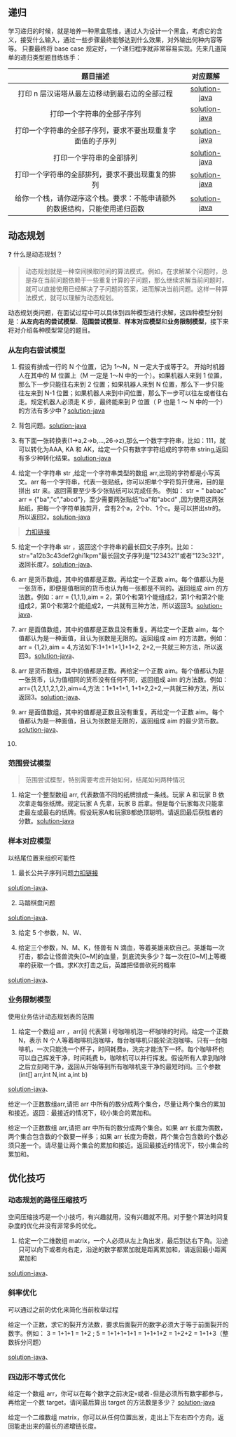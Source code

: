 ## 递归

学习递归的时候，就是培养一种黑盒思维，通过人为设计一个黑盒，考虑它的含义，接受什么输入，通过一些步骤最终能够达到什么效果，对外输出何种内容等等。 只要最终将 base case
规定好，一个递归程序就非常容易实现。先来几道简单的递归类型题目练练手：

|                  题目描述                   |                                            对应题解                                             |
|:---------------------------------------:|:-------------------------------------------------------------------------------------------:|
|        打印 n 层汉诺塔从最左边移动到最右边的全部过程         |          [solution-java](attempt-model/src/test/java/com/pineapple/HanoiTest.java)          |
|              打印一个字符串的全部子序列              |  [solution-java](attempt-model/src/test/java/com/pineapple/SubsequencesSolutionTest.java)   |
|      打印一个字符串的全部子序列，要求不要出现重复字面值的子序列      |  [solution-java](attempt-model/src/test/java/com/pineapple/SubsequencesSolutionTest.java)   |
|              打印一个字符串的全部排列               |  [solution-java](attempt-model/src/test/java/com/pineapple/PermutationsSolutionsTest.java)  |
|        打印一个字符串的全部排列，要求不要出现重复的排列         |  [solution-java](attempt-model/src/test/java/com/pineapple/PermutationsSolutionsTest.java)  |
|  给你一个栈，请你逆序这个栈。要求：不能申请额外的数据结构，只能使用递归函数  |  [solution-java](attempt-model/src/test/java/com/pineapple/ReverseStackSolutionTest.java)   |

## 动态规划

:question: 什么是动态规划？
> 动态规划就是一种空间换取时间的算法模式。例如，在求解某个问题时，总是存在当前问题依赖于一些重复计算的子问题，那么继续求解当前问题时，就可以直接使用已经解决了子问题的答案，进而解决当前问题。这样一种算法模式，就可以理解为动态规划。

动态规划类问题，在面试过程中可以具体到四种模型进行求解，这四种模型分别是：**从左向右的尝试模型**、**范围尝试模型**、**样本对应模型**和**业务限制模型**，接下来将对介绍各种模型常见的题目。

### 从左向右尝试模型

1. 假设有排成一行的 N 个位置，记为 1～N，N 一定大于或等于2。 开始时机器人在其中的 M 位置上（M 一定是 1～N 中的一个）。如果机器人来到 1 位置，那么下一步只能往右来到 2 位置；如果机器人来到 N
   位置，那么下一步只能往左来到 N-1 位置；如果机器人来到中间位置，那么下一步可以往左或者往右走。规定机器人必须走 K 步，最终能来到 P 位置（ P 也是 1 ～ N
   中的一个）的方法有多少中？[solution-java](attempt-model/src/test/java/com/pineapple/RobotWalkSolutionTest.java)


2. 背包问题。[solution-java](attempt-model/src/test/java/com/pineapple/KnapsackSolutionTest.java)


3. 有下面一张转换表(1->a,2->b,...,26->z),那么一个数字字符串，比如：111，就可以转化为AAA, KA 和 AK，给定一个只有数字字符组成的字符串
   string,返回有多少种转化结果。[solution-java](attempt-model/src/test/java/com/pineapple/ConvertSolutionTest.java)


4. 给定一个字符串 str ,给定一个字符串类型的数组 arr,出现的字符都是小写英文。arr 每一个字符串，代表一张贴纸，你可以把单个字符剪开使用，目的是拼出 str 来。返回需要至少多少张贴纸可以完成任务。 例如： str = "
   babac" arr = {"ba","c","abcd"}，至少需要两张贴纸"ba"和"abcd"
   ,因为使用这两张贴纸，把每一个字符单独剪开，含有2个a，2个b、1个c。是可以拼出str的。所以返回2。[solution-java](attempt-model/src/test/java/com/pineapple/MinStickersSolutionTest.java)

> [力扣链接](https://leetcode.cn/problems/stickers-to-spell-word/)

5. 给定一个字符串 str ，返回这个字符串的最长回文子序列。比如：str="a12b3c43def2ghi1kpm"最长回文子序列是"1234321"或者"123c321"，返回长度7。[solution-java]()、


6. arr 是货币数组，其中的值都是正数。再给定一个正数 aim。每个值都认为是一张货币，即便是值相同的货币也认为每一张都是不同的。返回组成 aim 的方法数。例如：arr = {1,1,1},aim =
   2，第0个和第1个能组成2，第1个和第2个能组成2，第0个和第2个能组成2，一共就有三种方法，所以返回3。[solution-java]()、


7. arr 是面值数组，其中的值都是正数且没有重复。再给定一个正数 aim，每个值都认为是一种面值，且认为张数是无限的。返回组成 aim 的方法数。例如：arr = {1,2},aim = 4,方法如下:1+1+1+1,1+1+2,
   2+2,一共就三种方法，所以返回3。[solution-java]()、


8. arr 是货币数组，其中的值都是正数。再给定一个正数 aim。每个值都认为是一张货币，认为值相同的货币没有任何不同，返回组成 aim 的方法数。例如：arr={1,2,1,1,2,1,2},aim=4,方法：1+1+1+1,
   1+1+2,2+2,一共就三种方法，所以返回3。[solution-java]()、


9. arr 是面值数组，其中的值都是正数且没有重复。再给定一个正数 aim。每个值都认为是一种面值，且认为张数是无限的，返回组成 aim 的最少货币数。[solution-java]()、


10.

### 范围尝试模型

> 范围尝试模型，特别需要考虑开始如何，结尾如何两种情况

1. 给定一个整型数组 arr, 代表数值不同的纸牌排成一条线。玩家 A 和玩家 B 依次拿走每张纸牌。规定玩家 A 先拿，玩家 B
   后拿。但是每个玩家每次只能拿走最左或最右的纸牌。假设玩家A和玩家B都绝顶聪明。请返回最后获胜者的分数。[solution-java](attempt-model/src/test/java/com/pineapple/PlayPokerSolutionTest.java)

### 样本对应模型

以结尾位置来组织可能性

1. 最长公共子序列问题[力扣链接](https://leetcode.cn/problems/longest-common-subsequence/)

[solution-java]()、

2. 马踏棋盘问题

[solution-java]()、

3. 给定 5 个参数，N、W、


10. 给定三个参数，N、M、K，怪兽有 N 滴血，等着英雄来砍自己。英雄每一次打击，都会让怪兽流失[0~M]的血量，到底流失多少？每一次在[0~M]上等概率的获取一个值。求K次打击之后，英雄把怪兽砍死的概率

[solution-java]()、

### 业务限制模型

使用业务估计动态规划表的范围

1. 给定一个数组 arr ，arr[i] 代表第 i 号咖啡机泡一杯咖啡的时间。给定一个正数 N，表示 N
   个人等着咖啡机泡咖啡，每台咖啡机只能轮流泡咖啡。只有一台咖啡机，一次只能洗一个杯子，时间耗费a，洗完才能洗下一杯。每个咖啡杯也可以自己挥发干净，时间耗费
   b，咖啡机可以并行挥发。假设所有人拿到咖啡之后立刻喝干净，返回从开始等到所有咖啡机变干净的最短时间。三个参数(int[] arr,int N,int a,int b)

[solution-java]()、

给定一个正数数组arr,请把 arr 中所有的数分成两个集合，尽量让两个集合的累加和接近。返回：最接近的情况下，较小集合的累加和。

给定一个正数数组 arr,请把 arr 中所有的数分成两个集合。如果 arr 长度为偶数，两个集合包含数的个数要一样多；如果 arr
长度为奇数，两个集合包含数的个数必须只差一个。请尽量让两个集合的累加和接近。返回最接近的情况下，较小集合的累加和。

## 优化技巧

### 动态规划的路径压缩技巧

空间压缩技巧是一个小技巧，有兴趣就用，没有兴趣就不用。对于整个算法时间复杂度的优化并没有非常多的优化。

1. 给定一个二维数组 matrix，一个人必须从左上角出发，最后到达右下角。沿途只可以向下或者向右走，沿途的数字都累加就是距离累加和，请返回最小距离累加和

[solution-java]()、

### 斜率优化

可以通过之前的优化来简化当前枚举过程

给定一个正数，求它的裂开方法数，要求后面裂开的数字必须大于等于前面裂开的数字。例如： 3 = 1+1+1 = 1+2 ; 5 = 1+1+1+1+1 = 1+1+1+2 = 1+2+2 = 1+1+3（整数拆分问题）

[solution-java]()、

### 四边形不等式优化

给定一个数组 arr，你可以在每个数字之前决定`+`或者`-`但是必须所有数字都参与，再给定一个数 target，请问最后算出 target 的方法数是多少？
[solution-java]()

给定一个二维数组 matrix，你可以从任何位置出发，走出上下左右四个方向，返回能走出来的最长的递增链长度。